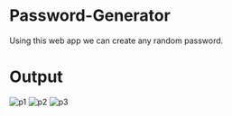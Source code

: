 # Password-Generator
Using this web app we can create any random password.
# Output
![p1](https://github.com/Sajid-Faizi/Password-Generator/assets/91935303/7f1f4e0e-64f0-4e2d-9d5e-fb30798c07ea)
![p2](https://github.com/Sajid-Faizi/Password-Generator/assets/91935303/cb174324-dced-4276-984c-28057abad151)
![p3](https://github.com/Sajid-Faizi/Password-Generator/assets/91935303/067ee1e7-08d2-4576-8069-1dada90a05f8)
